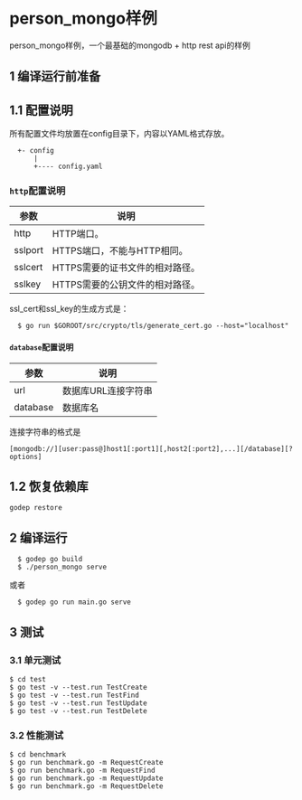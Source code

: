 # person_mongo样例

person_mongo样例，一个最基础的mongodb + http rest api的样例

## 1 编译运行前准备

## 1.1 配置说明

所有配置文件均放置在config目录下，内容以YAML格式存放。

```
  +- config
      |
      +---- config.yaml
```

###  `http`配置说明

参数     | 说明
------- | ------------------
http    | HTTP端口。
sslport | HTTPS端口，不能与HTTP相同。
sslcert | HTTPS需要的证书文件的相对路径。
sslkey  | HTTPS需要的公钥文件的相对路径。

ssl_cert和ssl_key的生成方式是：

```
  $ go run $GOROOT/src/crypto/tls/generate_cert.go --host="localhost"
```

#### `database`配置说明

参数      | 说明
-------- | ------------------
url      | 数据库URL连接字符串
database | 数据库名

连接字符串的格式是

`[mongodb://][user:pass@]host1[:port1][,host2[:port2],...][/database][?options]`

## 1.2 恢复依赖库

```
godep restore
```

## 2 编译运行

```
  $ godep go build
  $ ./person_mongo serve
```

或者

```
  $ godep go run main.go serve
```

## 3 测试

### 3.1 单元测试

	$ cd test
	$ go test -v --test.run TestCreate
	$ go test -v --test.run TestFind
	$ go test -v --test.run TestUpdate
	$ go test -v --test.run TestDelete

### 3.2 性能测试

	$ cd benchmark
	$ go run benchmark.go -m RequestCreate
	$ go run benchmark.go -m RequestFind
	$ go run benchmark.go -m RequestUpdate
	$ go run benchmark.go -m RequestDelete

